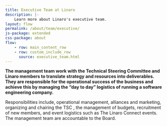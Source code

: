 ```yaml
---
title: Executive Team at Linaro
description: |-
    Learn more about Linaro's executive team.
layout: flow
permalink: /about/team/executive/
js-package: extended
css-package: about
flow:
    - row: main_content_row
    - row: custom_include_row
      source: executive_team.html
---
```

**The management team work with the Technical Steering Committee and Linaro members to translate strategy and resources into deliverables. They are responsible for the operational success of the business and achieve this by managing the “day to day” logistics of running a software engineering company.**

Responsibilities include, operational management, alliances and marketing, organizing and chairing the TSC , the management of budgets, recruitment of new members, and event logistics such as The Linaro Connect events. The management team are accountable to the Board.
